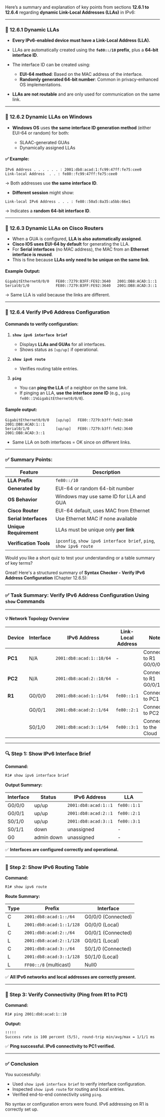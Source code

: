 Here’s a summary and explanation of key points from sections **12.6.1 to 12.6.4** regarding **dynamic Link-Local Addresses (LLAs)** in IPv6:

---

### 🔹 **12.6.1 Dynamic LLAs**

* **Every IPv6-enabled device must have a Link-Local Address (LLA).**
* LLAs are automatically created using the **`fe80::/10` prefix**, plus a **64-bit interface ID**.
* The interface ID can be created using:

  * **EUI-64 method**: Based on the MAC address of the interface.
  * **Randomly generated 64-bit number**: Common in privacy-enhanced OS implementations.
* **LLAs are not routable** and are only used for communication on the same link.

---

### 🔹 **12.6.2 Dynamic LLAs on Windows**

* **Windows OS** uses **the same interface ID generation method** (either EUI-64 or random) for both:

  * SLAAC-generated GUAs
  * Dynamically assigned LLAs

#### ✅ Example:

```text
IPv6 Address . . . . . . : 2001:db8:acad:1:fc99:47ff:fe75:cee0
Link-local Address  . . : fe80::fc99:47ff:fe75:cee0
```

→ Both addresses use **the same interface ID**.

* **Different session** might show:

```text
Link-local IPv6 Address . . . : fe80::50a5:8a35:a5bb:66e1
```

→ Indicates a **random 64-bit interface ID**.

---

### 🔹 **12.6.3 Dynamic LLAs on Cisco Routers**

* When a GUA is configured, **LLA is also automatically assigned**.
* **Cisco IOS uses EUI-64 by default** for generating the LLA.
* For **Serial interfaces** (no MAC address), the MAC from an **Ethernet interface is reused**.
* This is fine because **LLAs only need to be unique on the same link**.

#### Example Output:

```text
GigabitEthernet0/0/0   FE80::7279:B3FF:FE92:3640   2001:DB8:ACAD:1::1
Serial0/1/0            FE80::7279:B3FF:FE92:3640   2001:DB8:ACAD:3::1
```

→ Same LLA is valid because the links are different.

---

### 🔹 **12.6.4 Verify IPv6 Address Configuration**

#### Commands to verify configuration:

1. **`show ipv6 interface brief`**

   * Displays **LLAs and GUAs** for all interfaces.
   * Shows status as `[up/up]` if operational.

2. **`show ipv6 route`**

   * Verifies routing table entries.

3. **`ping`**

   * You can **ping the LLA** of a neighbor on the same link.
   * If pinging an LLA, **use the interface zone ID** (e.g., `ping fe80::1%GigabitEthernet0/0/0`).

#### Sample output:

```text
GigabitEthernet0/0/0   [up/up]   FE80::7279:b3ff:fe92:3640   2001:DB8:ACAD:1::1
Serial0/1/0            [up/up]   FE80::7279:b3ff:fe92:3640   2001:DB8:ACAD:3::1
```

* Same LLA on both interfaces = OK since on different links.

---

### ✅ Summary Points:

| Feature                | Description                                                        |
| ---------------------- | ------------------------------------------------------------------ |
| **LLA Prefix**         | `fe80::/10`                                                        |
| **Generated by**       | EUI-64 or random 64-bit number                                     |
| **OS Behavior**        | Windows may use same ID for LLA and GUA                            |
| **Cisco Router**       | EUI-64 default, uses MAC from Ethernet                             |
| **Serial Interfaces**  | Use Ethernet MAC if none available                                 |
| **Unique Requirement** | LLAs must be unique only **per link**                              |
| **Verification Tools** | `ipconfig`, `show ipv6 interface brief`, `ping`, `show ipv6 route` |

Would you like a short quiz to test your understanding or a table summary of key terms?



Great! Here's a structured summary of **Syntax Checker - Verify IPv6 Address Configuration** (Chapter 12.6.5):

---

### ✅ Task Summary: Verify IPv6 Address Configuration Using `show` Commands

---

#### 💡 **Network Topology Overview**

| Device  | Interface | IPv6 Address             | Link-Local Address | Notes                  |
| ------- | --------- | ------------------------ | ------------------ | ---------------------- |
| **PC1** | N/A       | `2001:db8:acad:1::10/64` | -                  | Connected to R1 G0/0/0 |
| **PC2** | N/A       | `2001:db8:acad:2::10/64` | -                  | Connected to R1 G0/0/1 |
| **R1**  | G0/0/0    | `2001:db8:acad:1::1/64`  | `fe80::1:1`        | Connects to PC1        |
|         | G0/0/1    | `2001:db8:acad:2::1/64`  | `fe80::2:1`        | Connects to PC2        |
|         | S0/1/0    | `2001:db8:acad:3::1/64`  | `fe80::3:1`        | Connects to the Cloud  |

---

### 🔍 Step 1: Show IPv6 Interface Brief

**Command:**

```bash
R1# show ipv6 interface brief
```

**Output Summary:**

| Interface | Status     | IPv6 Address         | LLA         |
| --------- | ---------- | -------------------- | ----------- |
| G0/0/0    | up/up      | `2001:db8:acad:1::1` | `fe80::1:1` |
| G0/0/1    | up/up      | `2001:db8:acad:2::1` | `fe80::2:1` |
| S0/1/0    | up/up      | `2001:db8:acad:3::1` | `fe80::3:1` |
| S0/1/1    | down       | unassigned           | -           |
| G0        | admin down | unassigned           | -           |

✅ **Interfaces are configured correctly and operational.**

---

### 📘 Step 2: Show IPv6 Routing Table

**Command:**

```bash
R1# show ipv6 route
```

**Route Summary:**

| Type | Prefix                   | Interface          |
| ---- | ------------------------ | ------------------ |
| C    | `2001:db8:acad:1::/64`   | G0/0/0 (Connected) |
| L    | `2001:db8:acad:1::1/128` | G0/0/0 (Local)     |
| C    | `2001:db8:acad:2::/64`   | G0/0/1 (Connected) |
| L    | `2001:db8:acad:2::1/128` | G0/0/1 (Local)     |
| C    | `2001:db8:acad:3::/64`   | S0/1/0 (Connected) |
| L    | `2001:db8:acad:3::1/128` | S0/1/0 (Local)     |
| L    | `FF00::/8` (multicast)   | Null0              |

✅ **All IPv6 networks and local addresses are correctly present.**

---

### 🔧 Step 3: Verify Connectivity (Ping from R1 to PC1)

**Command:**

```bash
R1# ping 2001:db8:acad:1::10
```

**Output:**

```
!!!!!
Success rate is 100 percent (5/5), round-trip min/avg/max = 1/1/1 ms
```

✅ **Ping successful. IPv6 connectivity to PC1 verified.**

---

### ✅ Conclusion

You successfully:

* Used `show ipv6 interface brief` to verify interface configuration.
* Inspected `show ipv6 route` for routing and local entries.
* Verified end-to-end connectivity using `ping`.

No syntax or configuration errors were found. IPv6 addressing on R1 is correctly set up.
